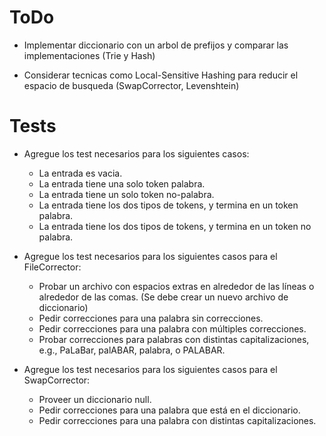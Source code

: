 # ToDo
- Implementar diccionario con un arbol de prefijos y comparar las implementaciones (Trie y Hash)

- Considerar tecnicas como Local-Sensitive Hashing para reducir el espacio de busqueda (SwapCorrector, Levenshtein)

# Tests
- Agregue los test necesarios para los siguientes casos:
  - La entrada es vacia.
  - La entrada tiene una solo token palabra.
  - La entrada tiene un solo token no-palabra.
  - La entrada tiene los dos tipos de tokens, y termina en un token palabra.
  - La entrada tiene los dos tipos de tokens, y termina en un token no palabra.

- Agregue los test necesarios para los siguientes casos para el FileCorrector:
  - Probar un archivo con espacios extras en alrededor de las líneas o alrededor de las comas. (Se debe crear un nuevo archivo de diccionario)
  - Pedir correcciones para una palabra sin correcciones.
  - Pedir correcciones para una palabra con múltiples correcciones.
  - Probar correcciones para palabras con distintas capitalizaciones, e.g., PaLaBar, palABAR, palabra, o PALABAR.

- Agregue los test necesarios para los siguientes casos para el SwapCorrector:
  - Proveer un diccionario null.
  - Pedir correcciones para una palabra que está en el diccionario.
  - Pedir correcciones para una palabra con distintas capitalizaciones.